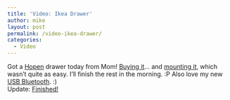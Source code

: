 ```yaml
---
title: 'Video: Ikea Drawer'
author: mike
layout: post
permalink: /video-ikea-drawer/
categories:
  - Video
---
```

Got a <a target="_blank" href="http://www.ikea.se/webapp/wcs/stores/servlet/ProductDisplay?catalogId=10101&#038;storeId=2&#038;productId=22026&#038;langId=-11&#038;parentCats=10120*10366*10380">Hopen</a> drawer today from Mom! <a target="_blank" href="http://www.redvolume.com/video/ikea1.3gp">Buying it</a>&#8230; and <a target="_blank" href="http://www.redvolume.com/video/ikea2.3gp">mounting it</a>, which wasn&#8217;t quite as easy. I&#8217;ll finish the rest in the morning. :P Also love my new <a target="_blank" href="http://www.tecomproduct.com/bt3033a.htm">USB Bluetooth</a>. :)  
Update: <a target="_blank" href="http://www.redvolume.com/temp/byra.jpg">Finished!</a>